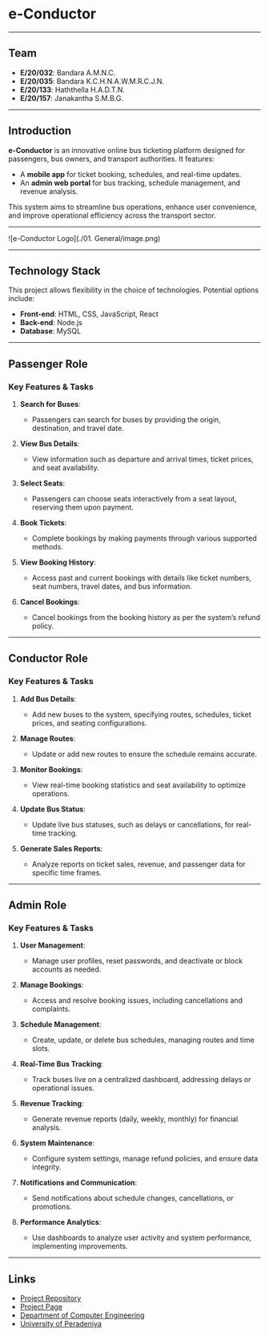 # **e-Conductor**

---

## **Team**

- **E/20/032**: Bandara A.M.N.C.  
- **E/20/035**: Bandara K.C.H.N.A.W.M.R.C.J.N.  
- **E/20/133**: Haththella H.A.D.T.N.  
- **E/20/157**: Janakantha S.M.B.G.  

---

## **Introduction**

**e-Conductor** is an innovative online bus ticketing platform designed for passengers, bus owners, and transport authorities. It features:  

- A **mobile app** for ticket booking, schedules, and real-time updates.  
- An **admin web portal** for bus tracking, schedule management, and revenue analysis.  

This system aims to streamline bus operations, enhance user convenience, and improve operational efficiency across the transport sector.  

---

![e-Conductor Logo](./01. General/image.png)

---

## **Technology Stack**

This project allows flexibility in the choice of technologies. Potential options include:  

- **Front-end**: HTML, CSS, JavaScript, React  
- **Back-end**: Node.js  
- **Database**: MySQL  

---

## **Passenger Role**

### **Key Features & Tasks**

1. **Search for Buses**:  
   - Passengers can search for buses by providing the origin, destination, and travel date.  

2. **View Bus Details**:  
   - View information such as departure and arrival times, ticket prices, and seat availability.  

3. **Select Seats**:  
   - Passengers can choose seats interactively from a seat layout, reserving them upon payment.  

4. **Book Tickets**:  
   - Complete bookings by making payments through various supported methods.  

5. **View Booking History**:  
   - Access past and current bookings with details like ticket numbers, seat numbers, travel dates, and bus information.  

6. **Cancel Bookings**:  
   - Cancel bookings from the booking history as per the system’s refund policy.  

---

## **Conductor Role**

### **Key Features & Tasks**

1. **Add Bus Details**:  
   - Add new buses to the system, specifying routes, schedules, ticket prices, and seating configurations.  

2. **Manage Routes**:  
   - Update or add new routes to ensure the schedule remains accurate.  

3. **Monitor Bookings**:  
   - View real-time booking statistics and seat availability to optimize operations.  

4. **Update Bus Status**:  
   - Update live bus statuses, such as delays or cancellations, for real-time tracking.  

5. **Generate Sales Reports**:  
   - Analyze reports on ticket sales, revenue, and passenger data for specific time frames.  

---

## **Admin Role**

### **Key Features & Tasks**

1. **User Management**:  
   - Manage user profiles, reset passwords, and deactivate or block accounts as needed.  

2. **Manage Bookings**:  
   - Access and resolve booking issues, including cancellations and complaints.  

3. **Schedule Management**:  
   - Create, update, or delete bus schedules, managing routes and time slots.  

4. **Real-Time Bus Tracking**:  
   - Track buses live on a centralized dashboard, addressing delays or operational issues.  

5. **Revenue Tracking**:  
   - Generate revenue reports (daily, weekly, monthly) for financial analysis.  

6. **System Maintenance**:  
   - Configure system settings, manage refund policies, and ensure data integrity.  

7. **Notifications and Communication**:  
   - Send notifications about schedule changes, cancellations, or promotions.  

8. **Performance Analytics**:  
   - Use dashboards to analyze user activity and system performance, implementing improvements.  

---

## **Links**

- [Project Repository](https://github.com/cepdnaclk/e20-co227-e-Conductor)  
- [Project Page](https://cepdnaclk.github.io/e20-co227-e-Conductor/)  
- [Department of Computer Engineering](http://www.ce.pdn.ac.lk/)  
- [University of Peradeniya](https://eng.pdn.ac.lk/)  




